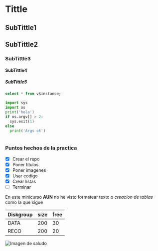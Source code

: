 # Tittle
## SubTittle1
## SubTittle2
### SubTittle3
#### SubTittle4
##### SubTittle5

```SQL
select * from v$instance;
```

```python
import sys
import os
print('hola')
if os.argv[] > 2:
  sys.exit(1)
else
  print('Args ok')
  
```

### Puntos hechos de la practica

- [x] Crear el repo
- [x] Poner titulos
- [x] Poner imagenes
- [x] Usar codigo
- [x] Crear listas
- [ ] Terminar

En este minicurso **AUN** no he visto formatear texto o _creacion de tablas_ como la que sigue

Diskgroup| size | free|
---------|------|-----|
DATA|200|30|
RECO|200|20



![Imagen de saludo](https://thumbs.dreamstime.com/z/hola-%C2%A1cierre-de-la-palabra-en-espa%C3%B1ol-escrito-mano-una-pizarra-167996773.jpg)
